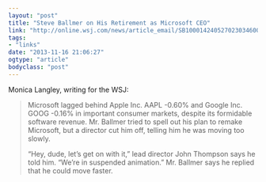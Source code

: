 ```yaml
---
layout: "post"
title: "Steve Ballmer on His Retirement as Microsoft CEO"
link: "http://online.wsj.com/news/article_email/SB10001424052702303460004579194150724298162-lMyQjAxMTAzMDEwNDExNDQyWj"
tags: 
- "links"
date: "2013-11-16 21:06:27"
ogtype: "article"
bodyclass: "post"
---
```


Monica Langley, writing for the WSJ:

> Microsoft lagged behind Apple Inc. AAPL -0.60% and Google Inc. GOOG -0.16% in important consumer markets, despite its formidable software revenue. Mr. Ballmer tried to spell out his plan to remake Microsoft, but a director cut him off, telling him he was moving too slowly.
> 
> “Hey, dude, let’s get on with it,” lead director John Thompson says he told him. “We’re in suspended animation.” Mr. Ballmer says he replied that he could move faster.